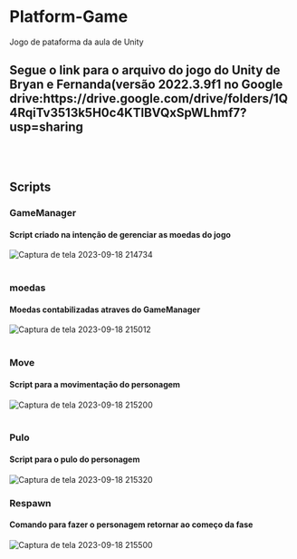 # Platform-Game
Jogo de pataforma da aula de Unity


<H2> Segue o link para o arquivo do jogo do Unity de Bryan e Fernanda(versão 2022.3.9f1 no Google drive:https://drive.google.com/drive/folders/1Q4RqiTv3513k5H0c4KTlBVQxSpWLhmf7?usp=sharing </H2>

<br></br>

<h2> Scripts </h2>

<h3> GameManager</h3>
<h4> Script criado na intenção de gerenciar as moedas do jogo</h4>

![Captura de tela 2023-09-18 214734](https://github.com/BryanHGRoc/Platform-Game/assets/127855127/3e539651-fc7f-4a1f-985b-ef35bd70c620)
<br>
</br>

<h3> moedas </h3>
<h4> Moedas contabilizadas atraves do GameManager </h4>

![Captura de tela 2023-09-18 215012](https://github.com/BryanHGRoc/Platform-Game/assets/127855127/f1cdf6d1-873e-4b18-b656-e91cfacfcdc9)
<br>
</br>

<h3> Move </h3>
<h4> Script para a movimentação do personagem </h4>

![Captura de tela 2023-09-18 215200](https://github.com/BryanHGRoc/Platform-Game/assets/127855127/a17ba08d-3a5d-4c31-997e-5ed30ef2e010)
<br>
</br>

<h3> Pulo </h3>
<h4> Script para o pulo do personagem </h4>

![Captura de tela 2023-09-18 215320](https://github.com/BryanHGRoc/Platform-Game/assets/127855127/ab76ff5c-133e-45d3-9984-26f4052f4800)

<h3> Respawn </h3>
<h4> Comando para fazer o personagem retornar ao começo da fase </h4>

![Captura de tela 2023-09-18 215500](https://github.com/BryanHGRoc/Platform-Game/assets/127855127/bc0ace99-8ef0-4433-8d26-921dd041be85)

